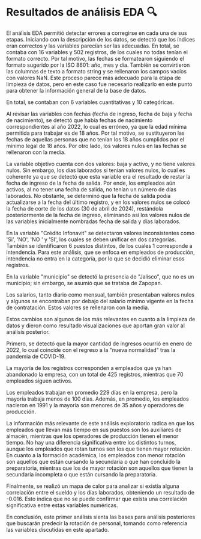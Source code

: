 # Resultados de análisis EDA 🔍

El análisis EDA permitió detectar errores a corregirse en cada una de sus etapas. Iniciando con la descripción de los datos, se detectó que los índices eran correctos y las variables parecían ser las adecuadas. En total, se contaba con 16 variables y 502 registros, de los cuales no todas tenían el formato correcto. Por tal motivo, las fechas se formatearon siguiendo el formato sugerido por la ISO 8601: año, mes y día. También se convirtieron las columnas de texto a formato string y se rellenaron los campos vacíos con valores NaN. Este proceso parece más adecuado para la etapa de limpieza de datos, pero en este caso fue necesario realizarlo en este punto para obtener la información general de la base de datos.

En total, se contaban con 6 variables cuantitativas y 10 categóricas.

Al revisar las variables con fechas (fecha de ingreso, fecha de baja y fecha de nacimiento), se detectó que había fechas de nacimiento correspondientes al año 2022, lo cual es erróneo, ya que la edad mínima permitida para trabajar es de 18 años. Por tal motivo, se sustituyeron las fechas de aquellas personas que no tenían los 18 años cumplidos por el mínimo legal de 18 años. Por otro lado, los valores nulos en las fechas se rellenaron con la media.

La variable objetivo cuenta con dos valores: baja y activo, y no tiene valores nulos. Sin embargo, los días laborados sí tenían valores nulos, lo cual es coherente ya que se detectó que esta variable era el resultado de restar la fecha de ingreso de la fecha de salida. Por ende, los empleados aún activos, al no tener una fecha de salida, no tenían un número de días laborados. No obstante, se determinó que la fecha de salida podía actualizarse a la fecha del último registro, y en los valores nulos se colocó la fecha de corte de los datos (30 de abril de 2024), restándola posteriormente de la fecha de ingreso, eliminando así los valores nulos de las variables inicialmente nombradas fecha de salida y días laborados.

En la variable "Crédito Infonavit" se detectaron valores inconsistentes como 'Si', 'NO', 'NO ' y 'SI', los cuales se deben unificar en dos categorías. También se identificaron 6 puestos distintos, de los cuales 1 corresponde a intendencia. Para este análisis, que se enfoca en empleados de producción, intendencia no entra en la categoría, por lo que se decidió eliminar esos registros.

En la variable "municipio" se detectó la presencia de "Jalisco", que no es un municipio; sin embargo, se asumió que se trataba de Zapopan.

Los salarios, tanto diario como mensual, también presentaban valores nulos y algunos se encontraban por debajo del salario mínimo vigente en la fecha de contratación. Estos valores se rellenaron con la media.

Estos cambios son algunos de los más relevantes en cuanto a la limpieza de datos y dieron como resultado visualizaciones que aportan gran valor al análisis posterior.

Primero, se detectó que la mayor cantidad de ingresos ocurrió en enero de 2022, lo cual coincide con el regreso a la "nueva normalidad" tras la pandemia de COVID-19.

La mayoría de los registros corresponden a empleados que ya han abandonado la empresa, con un total de 425 registros, mientras que 70 empleados siguen activos.

Los empleados trabajan en promedio 229 días en la empresa, pero la mayoría trabaja menos de 100 días. Además, en promedio, los empleados nacieron en 1991 y la mayoría son menores de 35 años y operadores de producción.

La información más relevante de este análisis exploratorio radica en que los empleados que llevan más tiempo en sus puestos son los auxiliares de almacén, mientras que los operadores de producción tienen el menor tiempo. No hay una diferencia significativa entre los distintos turnos, aunque los empleados que rotan turnos son los que tienen mayor rotación. En cuanto a la formación académica, los empleados con menor rotación son aquellos que están cursando la secundaria o que han concluido la preparatoria, mientras que los de mayor rotación son aquellos que tienen la secundaria incompleta o que están cursando la preparatoria.

Finalmente, se realizó un mapa de calor para analizar si existía alguna correlación entre el sueldo y los días laborados, obteniendo un resultado de -0.016. Esto indica que no se puede confirmar que exista una correlación significativa entre estas variables numéricas.

En conclusión, este primer análisis sienta las bases para análisis posteriores que buscarán predecir la rotación de personal, tomando como referencia las variables discutidas en este apartado.
